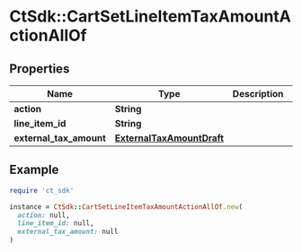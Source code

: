 # CtSdk::CartSetLineItemTaxAmountActionAllOf

## Properties

| Name | Type | Description | Notes |
| ---- | ---- | ----------- | ----- |
| **action** | **String** |  | [optional] |
| **line_item_id** | **String** |  | [optional] |
| **external_tax_amount** | [**ExternalTaxAmountDraft**](ExternalTaxAmountDraft.md) |  | [optional] |

## Example

```ruby
require 'ct_sdk'

instance = CtSdk::CartSetLineItemTaxAmountActionAllOf.new(
  action: null,
  line_item_id: null,
  external_tax_amount: null
)
```

